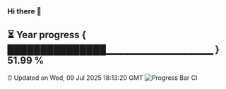 ### Hi there 👋
⏳ Year progress { ███████████████▁▁▁▁▁▁▁▁▁▁▁▁▁▁▁ } 51.99 %
---
⏰ Updated on Wed, 09 Jul 2025 18:13:20 GMT
![Progress Bar CI](https://github.com/Moyi321/Moyi321/workflows/Progress%20Bar%20CI/badge.svg)
